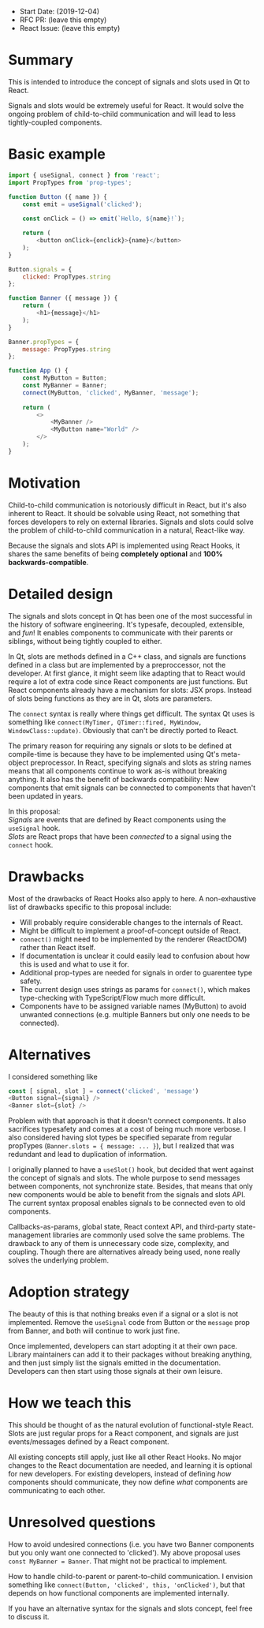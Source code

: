- Start Date: (2019-12-04)
- RFC PR: (leave this empty)
- React Issue: (leave this empty)

# Summary

This is intended to introduce the concept of signals and slots used in Qt to
React.

Signals and slots would be extremely useful for React.
It would solve the ongoing problem of child-to-child communication and will
lead to less tightly-coupled components.

# Basic example

```js
import { useSignal, connect } from 'react';
import PropTypes from 'prop-types';

function Button ({ name }) {
    const emit = useSignal('clicked');
    
    const onClick = () => emit(`Hello, ${name}!`);

    return (
        <button onClick={onclick}>{name}</button>
    );
}

Button.signals = {
    clicked: PropTypes.string
};

function Banner ({ message }) {
    return (
        <h1>{message}</h1>
    );
}

Banner.propTypes = {
    message: PropTypes.string
};

function App () {
    const MyButton = Button;
    const MyBanner = Banner;
    connect(MyButton, 'clicked', MyBanner, 'message');
    
    return (
        <>
            <MyBanner />
            <MyButton name="World" />
        </>
    );
}
```

# Motivation

Child-to-child communication is notoriously difficult in React, but it's also
inherent to React. It should be solvable using React, not something that forces
developers to rely on external libraries. Signals and slots could solve the
problem of child-to-child communication in a natural, React-like way.

Because the signals and slots API is implemented using React Hooks, it shares
the same benefits of being **completely optional** and
**100% backwards-compatible**.

# Detailed design

The signals and slots concept in Qt has been one of the most successful in the
history of software engineering. It's typesafe, decoupled, extensible, and
*fun*! It enables components to communicate with their parents or siblings,
without being tightly coupled to either.

In Qt, slots are methods defined in a C++ class, and signals are functions
defined in a class but are implemented by a preproccessor, not the developer.
At first glance, it might seem like adapting that to React would require a lot
of extra code since React components are just functions.
But React components already have a mechanism for slots: JSX props.
Instead of slots being functions as they are in Qt, slots are parameters.

The `connect` syntax is really where things get difficult.
The syntax Qt uses is something like
`connect(MyTimer, QTimer::fired, MyWindow, WindowClass::update)`. Obviously
that can't be directly ported to React.

The primary reason for requiring any signals or slots to be defined at
compile-time is because they have to be implemented using Qt's
meta-object preprocessor.
In React, specifying signals and slots as string names means that all
components continue to work as-is without breaking anything.
It also has the benefit of backwards compatibility: New components that emit
signals can be connected to components that haven't been updated in years.

In this proposal:  
*Signals* are events that are defined by React components using the `useSignal`
hook.  
*Slots* are React props that have been *connected* to a signal using the
`connect` hook.

# Drawbacks

Most of the drawbacks of React Hooks also apply to here. A non-exhaustive
list of drawbacks specific to this proposal include:

- Will probably require considerable changes to the internals of React.
- Might be difficult to implement a proof-of-concept outside of React.
- `connect()` might need to be implemented by the renderer (ReactDOM) rather
  than React itself.
- If documentation is unclear it could easily lead to confusion about how this
  is used and what to use it for.
- Additional prop-types are needed for signals in order to guarentee type safety.
- The current design uses strings as params for `connect()`, which makes
  type-checking with TypeScript/Flow much more difficult.
- Components have to be assigned variable names (MyButton) to avoid unwanted
  connections (e.g. multiple Banners but only one needs to be connected).

# Alternatives

I considered something like
```js
const [ signal, slot ] = connect('clicked', 'message')
<Button signal={signal} />
<Banner slot={slot} />
```
Problem with that approach is that it doesn't connect components.
It also sacrifices typesafety and comes at a cost of being much more verbose.
I also considered having slot types be specified separate from regular
propTypes (`Banner.slots = { message: ... }`), but I realized that was
redundant and lead to duplication of information.

I originally planned to have a `useSlot()` hook, but decided that went against
the concept of signals and slots. The whole purpose to send messages between
components, not synchronize state. Besides, that means that only new components
would be able to benefit from the signals and slots API. The current syntax
proposal enables signals to be connected even to old components.

Callbacks-as-params, global state, React context API, and third-party
state-management libraries are commonly used solve the same problems.
The drawback to any of them is unnecessary code size, complexity, and coupling.
Though there are alternatives already being used, none really solves the
underlying problem.

# Adoption strategy

The beauty of this is that nothing breaks even if a signal or a slot is not
implemented.
Remove the `useSignal` code from Button or the `message` prop from Banner, and
both will continue to work just fine.

Once implemented, developers can start adopting it at their own pace.
Library maintainers can add it to their packages without breaking anything, and
then just simply list the signals emitted in the documentation.
Developers can then start using those signals at their own leisure.

# How we teach this

This should be thought of as the natural evolution of functional-style React.
Slots are just regular props for a React component, and signals are just
events/messages defined by a React component.

All existing concepts still apply, just like all other React Hooks.
No major changes to the React documentation are needed, and learning it is
optional for new developers.
For existing developers, instead of defining *how* components should
communicate, they now define *what* components are communicating to each other.

# Unresolved questions

How to avoid undesired connections (i.e. you have two Banner components but you
only want one connected to 'clicked').
My above proposal uses `const MyBanner = Banner`. That might not be practical
to implement.

How to handle child-to-parent or parent-to-child communication.
I envision something like `connect(Button, 'clicked', this, 'onClicked')`, but
that depends on how functional components are implemented internally.

If you have an alternative syntax for the signals and slots concept, feel free
to discuss it.

